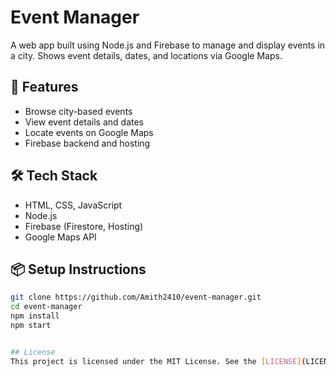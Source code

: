 # Event Manager

A web app built using Node.js and Firebase to manage and display events in a city. Shows event details, dates, and locations via Google Maps.

## 🚀 Features
- Browse city-based events
- View event details and dates
- Locate events on Google Maps
- Firebase backend and hosting

## 🛠 Tech Stack
- HTML, CSS, JavaScript
- Node.js
- Firebase (Firestore, Hosting)
- Google Maps API

## 📦 Setup Instructions
```bash
git clone https://github.com/Amith2410/event-manager.git
cd event-manager
npm install
npm start


## License
This project is licensed under the MIT License. See the [LICENSE](LICENSE) file for details.
